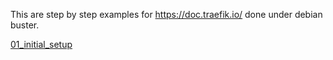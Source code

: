 This are step by step examples for https://doc.traefik.io/ done under debian buster.

<a href="https://github.com/andybe/traefiklands/tree/main/00_initial_setup">01_initial_setup</a>